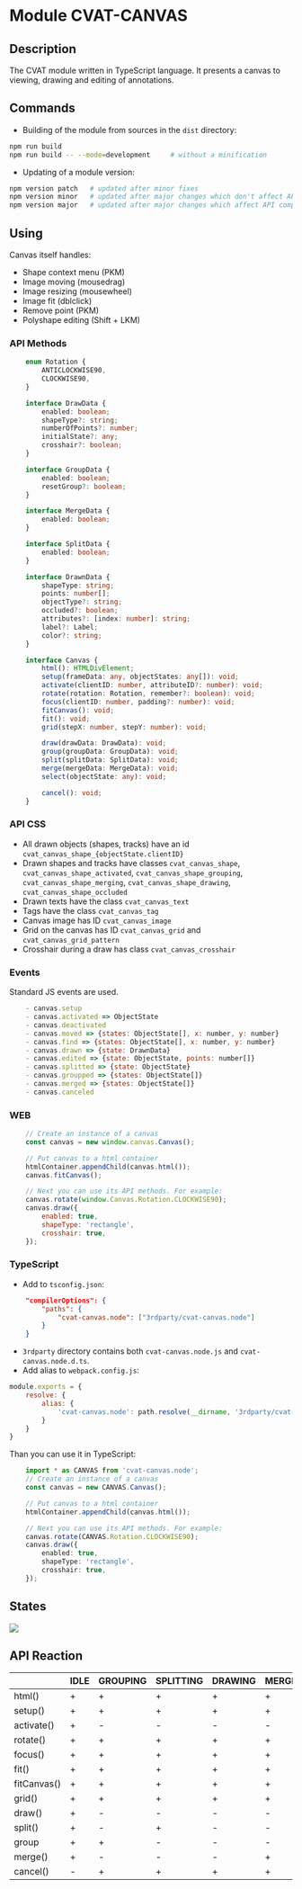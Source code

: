 # Module CVAT-CANVAS

## Description
The CVAT module written in TypeScript language.
It presents a canvas to viewing, drawing and editing of annotations.

## Commands
- Building of the module from sources in the ```dist``` directory:

```bash
npm run build
npm run build -- --mode=development     # without a minification
```

- Updating of a module version:
```bash
npm version patch   # updated after minor fixes
npm version minor   # updated after major changes which don't affect API compatibility with previous versions
npm version major   # updated after major changes which affect API compatibility with previous versions
```

## Using

Canvas itself handles:
- Shape context menu (PKM)
- Image moving (mousedrag)
- Image resizing (mousewheel)
- Image fit (dblclick)
- Remove point (PKM)
- Polyshape editing (Shift + LKM)

### API Methods

```ts
    enum Rotation {
        ANTICLOCKWISE90,
        CLOCKWISE90,
    }

    interface DrawData {
        enabled: boolean;
        shapeType?: string;
        numberOfPoints?: number;
        initialState?: any;
        crosshair?: boolean;
    }

    interface GroupData {
        enabled: boolean;
        resetGroup?: boolean;
    }

    interface MergeData {
        enabled: boolean;
    }

    interface SplitData {
        enabled: boolean;
    }

    interface DrawnData {
        shapeType: string;
        points: number[];
        objectType?: string;
        occluded?: boolean;
        attributes?: [index: number]: string;
        label?: Label;
        color?: string;
    }

    interface Canvas {
        html(): HTMLDivElement;
        setup(frameData: any, objectStates: any[]): void;
        activate(clientID: number, attributeID?: number): void;
        rotate(rotation: Rotation, remember?: boolean): void;
        focus(clientID: number, padding?: number): void;
        fitCanvas(): void;
        fit(): void;
        grid(stepX: number, stepY: number): void;

        draw(drawData: DrawData): void;
        group(groupData: GroupData): void;
        split(splitData: SplitData): void;
        merge(mergeData: MergeData): void;
        select(objectState: any): void;

        cancel(): void;
    }
```

### API CSS

- All drawn objects (shapes, tracks) have an id ```cvat_canvas_shape_{objectState.clientID}```
- Drawn shapes and tracks have classes ```cvat_canvas_shape```,
 ```cvat_canvas_shape_activated```,
 ```cvat_canvas_shape_grouping```,
 ```cvat_canvas_shape_merging```,
 ```cvat_canvas_shape_drawing```,
 ```cvat_canvas_shape_occluded```
- Drawn texts have the class ```cvat_canvas_text```
- Tags have the class ```cvat_canvas_tag```
- Canvas image has ID ```cvat_canvas_image```
- Grid on the canvas has ID ```cvat_canvas_grid``` and ```cvat_canvas_grid_pattern```
- Crosshair during a draw has class ```cvat_canvas_crosshair```

### Events

Standard JS events are used.
```js
    - canvas.setup
    - canvas.activated => ObjectState
    - canvas.deactivated
    - canvas.moved => {states: ObjectState[], x: number, y: number}
    - canvas.find => {states: ObjectState[], x: number, y: number}
    - canvas.drawn => {state: DrawnData}
    - canvas.edited => {state: ObjectState, points: number[]}
    - canvas.splitted => {state: ObjectState}
    - canvas.groupped => {states: ObjectState[]}
    - canvas.merged => {states: ObjectState[]}
    - canvas.canceled
```

### WEB
```js
    // Create an instance of a canvas
    const canvas = new window.canvas.Canvas();

    // Put canvas to a html container
    htmlContainer.appendChild(canvas.html());
    canvas.fitCanvas();

    // Next you can use its API methods. For example:
    canvas.rotate(window.Canvas.Rotation.CLOCKWISE90);
    canvas.draw({
        enabled: true,
        shapeType: 'rectangle',
        crosshair: true,
    });
```

### TypeScript
- Add to ```tsconfig.json```:
```json
    "compilerOptions": {
        "paths": {
            "cvat-canvas.node": ["3rdparty/cvat-canvas.node"]
        }
    }
```

- ```3rdparty``` directory contains both ```cvat-canvas.node.js``` and ```cvat-canvas.node.d.ts```.
- Add alias to ```webpack.config.js```:
```js
module.exports = {
    resolve: {
        alias: {
            'cvat-canvas.node': path.resolve(__dirname, '3rdparty/cvat-canvas.node.js'),
        }
    }
}
```

Than you can use it in TypeScript:
```ts
    import * as CANVAS from 'cvat-canvas.node';
    // Create an instance of a canvas
    const canvas = new CANVAS.Canvas();

    // Put canvas to a html container
    htmlContainer.appendChild(canvas.html());

    // Next you can use its API methods. For example:
    canvas.rotate(CANVAS.Rotation.CLOCKWISE90);
    canvas.draw({
        enabled: true,
        shapeType: 'rectangle',
        crosshair: true,
    });
```

## States

 ![](images/states.svg)

## API Reaction

|            | IDLE | GROUPING | SPLITTING | DRAWING | MERGING | EDITING |
|------------|------|----------|-----------|---------|---------|---------|
| html()     | +    | +        | +         | +       | +       | +       |
| setup()    | +    | +        | +         | +       | +       | -       |
| activate() | +    | -        | -         | -       | -       | -       |
| rotate()   | +    | +        | +         | +       | +       | +       |
| focus()    | +    | +        | +         | +       | +       | +       |
| fit()      | +    | +        | +         | +       | +       | +       |
| fitCanvas()      | +    | +        | +         | +       | +       | +       |
| grid()     | +    | +        | +         | +       | +       | +       |
| draw()     | +    | -        | -         | -       | -       | -       |
| split()    | +    | -        | +         | -       | -       | -       |
| group      | +    | +        | -         | -       | -       | -       |
| merge()    | +    | -        | -         | -       | +       | -       |
| cancel()   | -    | +        | +         | +       | +       | +       |
